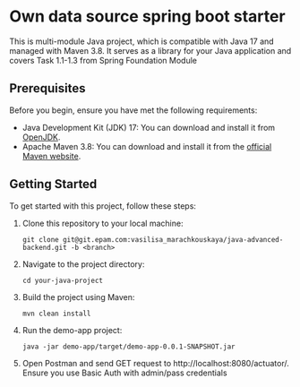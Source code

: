# Own data source spring boot starter

This is multi-module Java project, which is compatible with Java 17 and managed with Maven 3.8. 
It serves as a library for your Java application and covers Task 1.1-1.3 from Spring Foundation Module

## Prerequisites

Before you begin, ensure you have met the following requirements:

- Java Development Kit (JDK) 17: You can download and install it from [OpenJDK](https://openjdk.java.net/).
- Apache Maven 3.8: You can download and install it from the [official Maven website](https://maven.apache.org/download.cgi).

## Getting Started

To get started with this project, follow these steps:

1. Clone this repository to your local machine:

   ```shell
   git clone git@git.epam.com:vasilisa_marachkouskaya/java-advanced-backend.git -b <branch>

2. Navigate to the project directory:

   ```shell
   cd your-java-project

3. Build the project using Maven:

   ```shell
   mvn clean install

4. Run the demo-app project:

   ```shell
   java -jar demo-app/target/demo-app-0.0.1-SNAPSHOT.jar
   
5. Open Postman and send GET request to http://localhost:8080/actuator/. Ensure you use Basic Auth with admin/pass credentials

